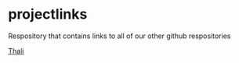 # projectlinks
Respository that contains links to all of our other github respositories

<a href="https://github.com/yaronyg/thali">Thali</a>
